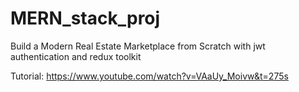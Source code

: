 # MERN_stack_proj
 Build a Modern Real Estate Marketplace from Scratch with jwt authentication and redux toolkit
 
 Tutorial:
 https://www.youtube.com/watch?v=VAaUy_Moivw&t=275s
